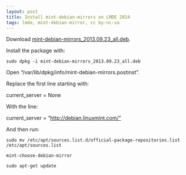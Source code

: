 ```yaml
---
layout: post
title: Install mint-debian-mirrors on LMDE 2014
tags: lmde, mint-debian-mirror, cc by-nc-sa
---
```


Download [mint-debian-mirrors_2013.09.23_all.deb](http://packages.linuxmint.com/pool/main/m/mint-debian-mirrors/mint-debian-mirrors_2013.09.23_all.deb).

Install the package with:

```
sudo dpkg -i mint-debian-mirrors_2013.09.23_all.deb
```

Open “/var/lib/dpkg/info/mint-debian-mirrors.postinst”.

Replace the first line starting with:

current_server = None

With the line:

current_server = “http://debian.linuxmint.com/”

And then run:

```
sudo mv /etc/apt/sources.list.d/official-package-repositories.list /etc/apt/sources.list

mint-choose-debian-mirror

sudo apt-get update
```
